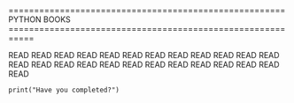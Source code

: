 ====================================================== PYTHON BOOKS ===========================================================


 READ READ READ READ READ READ READ READ READ READ READ READ READ READ READ READ READ READ READ READ READ READ READ READ READ
 
  
    print("Have you completed?")   
